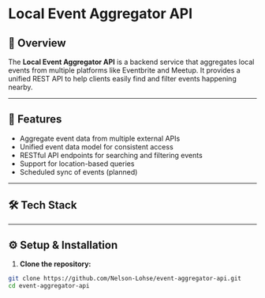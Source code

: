 # Local Event Aggregator API

## 🚀 Overview

The **Local Event Aggregator API** is a backend service that aggregates local events from multiple platforms like Eventbrite and Meetup. It provides a unified REST API to help clients easily find and filter events happening nearby.

---

## 🔧 Features

- Aggregate event data from multiple external APIs
- Unified event data model for consistent access
- RESTful API endpoints for searching and filtering events
- Support for location-based queries
- Scheduled sync of events (planned)

---

## 🛠️ Tech Stack


---

## ⚙️ Setup & Installation

1. **Clone the repository:**

```bash
git clone https://github.com/Nelson-Lohse/event-aggregator-api.git
cd event-aggregator-api
